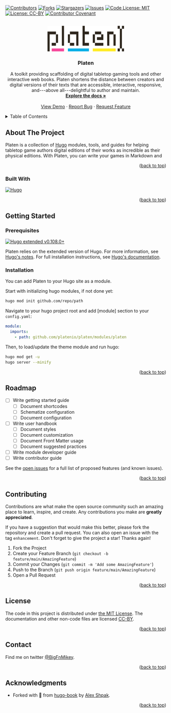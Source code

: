 <!-- markdownlint-disable MD033 MD041-->
<!-- Navigate back to top -->
<a name="readme-top"></a>
<!-- PROJECT SHIELDS -->
[![Contributors][contributors-shield]][contributors-url]
[![Forks][forks-shield]][forks-url]
[![Stargazers][stars-shield]][stars-url]
[![Issues][issues-shield]][issues-url]
[![Code License: MIT][license-code-shield]][license-code-url]
[![License: CC-BY][license-shield]][license-url]
[![Contributor Covenant][coc-shield]][coc-url]

<!-- PROJECT LOGO -->
<br />
<div align="center">
  <a href="https://github.com/platenio/platen">
    <img src="static/images/logo.svg" alt="Logo" width="240" height="80">
  </a>

  <h3 align="center">Platen</h3>

  <p align="center">
    A toolkit providing scaffolding of digital tabletop gaming tools and other interactive web
    books. Platen shortens the distance between creators and digital versions of their texts that
    are accessible, interactive, responsive, and---above all---delightful to author and maintain.
    <br />
    <a href="https://platen.io"><strong>Explore the docs »</strong></a>
    <br />
    <br />
    <a href="https://flagrant.garden">View Demo</a>
    ·
    <a href="https://github.com/platenio/platen/issues">Report Bug</a>
    ·
    <a href="https://github.com/platenio/platen/issues">Request Feature</a>
  </p>
</div>

<!-- TABLE OF CONTENTS -->
<details>
  <summary>Table of Contents</summary>
  <ol>
    <li>
      <a href="#about-the-project">About The Project</a>
      <ul>
        <li><a href="#built-with">Built With</a></li>
      </ul>
    </li>
    <li>
      <a href="#getting-started">Getting Started</a>
      <ul>
        <li><a href="#prerequisites">Prerequisites</a></li>
        <li><a href="#installation">Installation</a></li>
      </ul>
    </li>
    <!-- <li><a href="#usage">Usage</a></li> -->
    <li><a href="#roadmap">Roadmap</a></li>
    <li><a href="#contributing">Contributing</a></li>
    <li><a href="#license">License</a></li>
    <li><a href="#contact">Contact</a></li>
    <li><a href="#acknowledgments">Acknowledgments</a></li>
  </ol>
</details>

## About The Project

Platen is a collection of [Hugo][hugo-url] modules, tools, and guides for helping tabletop game
authors digital editions of their works as incredible as their physical editions. With Platen, you
can write your games in Markdown and

<p align="right">(<a href="#readme-top">back to top</a>)</p>

### Built With

[![Hugo][hugo-shield]][hugo-url]

<p align="right">(<a href="#readme-top">back to top</a>)</p>

## Getting Started

<!-- This is an example of how you may give instructions on setting up your project locally.
To get a local copy up and running follow these simple example steps. -->

### Prerequisites

[![Hugo extended v0.108.0+][hugo-shield-minimum]][hugo-install]

Platen relies on the extended version of Hugo. For more information, see [Hugo's notes][hugo-ext].
For full installation instructions, see [Hugo's documentation][hugo-install].

[hugo-shield-minimum]: https://img.shields.io/badge/Hugo%20Extended-%5E0.108.0-ff4088?style=for-the-badge&logo=hugo
[hugo-install]: https://gohugo.io/getting-started/installing/
[hugo-ext]: https://gohugo.io/news/0.48-relnotes/

### Installation

You can add Platen to your Hugo site as a module.

Start with initializing hugo modules, if not done yet:

```sh
hugo mod init github.com/repo/path
```

Navigate to your hugo project root and add [module] section to your `config.yaml`:

```yaml
module:
  imports:
    - path: github.com/platenio/platen/modules/platen
```

Then, to load/update the theme module and run hugo:

```sh
hugo mod get -u
hugo server --minify
```

<p align="right">(<a href="#readme-top">back to top</a>)</p>

## Roadmap

- [ ] Write getting started guide
  - [ ] Document shortcodes
  - [ ] Schematize configuration
  - [ ] Document configuration
- [ ] Write user handbook
  - [ ] Document styles
  - [ ] Document customization
  - [ ] Document Front Matter usage
  - [ ] Document suggested practices
- [ ] Write module developer guide
- [ ] Write contributor guide

See the [open issues](https://github.com/platenio/platen/issues) for a full list of
proposed features (and known issues).

<p align="right">(<a href="#readme-top">back to top</a>)</p>

## Contributing

Contributions are what make the open source community such an amazing place to learn, inspire, and
create. Any contributions you make are **greatly appreciated**.

If you have a suggestion that would make this better, please fork the repository and create a pull
request. You can also open an issue with the tag `enhancement`. Don't forget to give the project a
star! Thanks again!

1. Fork the Project
1. Create your Feature Branch (`git checkout -b feature/main/AmazingFeature`)
1. Commit your Changes (`git commit -m 'Add some AmazingFeature'`)
1. Push to the Branch (`git push origin feature/main/AmazingFeature`)
1. Open a Pull Request

<p align="right">(<a href="#readme-top">back to top</a>)</p>

## License

The code in this project is distributed under [the MIT License][license-code-url]. The documentation
and other non-code files are licensed [CC-BY][license-url].

<p align="right">(<a href="#readme-top">back to top</a>)</p>

## Contact

Find me on twitter [@BigFnMikey][twitter].

<p align="right">(<a href="#readme-top">back to top</a>)</p>

## Acknowledgments

- Forked with 💜 from [hugo-book][hugo-book] by [Alex Shpak][hugo-book-author].

<p align="right">(<a href="#readme-top">back to top</a>)</p>

<!-- Link References -->
[contributors-shield]: https://img.shields.io/github/contributors/platenio/platen.svg?style=for-the-badge
[contributors-url]: https://github.com/platenio/platen/graphs/contributors
[forks-shield]: https://img.shields.io/github/forks/platenio/platen.svg?style=for-the-badge
[forks-url]: https://github.com/platenio/platen/network/members
[stars-shield]: https://img.shields.io/github/stars/platenio/platen.svg?style=for-the-badge
[stars-url]: https://github.com/platenio/platen/stargazers
[issues-shield]: https://img.shields.io/github/issues/platenio/platen.svg?style=for-the-badge
[issues-url]: https://github.com/platenio/platen/issues
[license-code-shield]: https://img.shields.io/badge/Code%20License-MIT-green?style=for-the-badge
[license-shield]: https://img.shields.io/badge/License-CC--BY_4.0-blue?style=for-the-badge
[license-code-url]: https://github.com/platenio/platen/blob/main/LICENSE-CODE
[coc-shield]: https://img.shields.io/badge/Contributor%20Covenant-2.1-4baaaa.svg?style=for-the-badge
[coc-url]: https://github.com/platenio/platen/blob/main/.github/code_of_conduct.md
[hugo-shield]: https://img.shields.io/badge/Hugo-ff4088?style=for-the-badge&logo=hugo&logoColor=white
[hugo-url]: https://gohugo.io/
[hugo-book]: https://github.com/alex-shpak/hugo-book
[hugo-book-author]: https://github.com/alex-shpak
[license-url]: https://github.com/platenio/platen/blob/main/LICENSE
[twitter]: https://twitter.com/BigFnMikey
